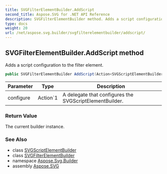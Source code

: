 ```yaml
---
title: SVGFilterElementBuilder.AddScript
second_title: Aspose.SVG for .NET API Reference
description: SVGFilterElementBuilder method. Adds a script configuration to the filter element
type: docs
weight: 20
url: /net/aspose.svg.builder/svgfilterelementbuilder/addscript/
---
```

## SVGFilterElementBuilder.AddScript method

Adds a script configuration to the filter element.

```csharp
public SVGFilterElementBuilder AddScript(Action<SVGScriptElementBuilder> configure)
```

| Parameter | Type | Description |
| --- | --- | --- |
| configure | Action`1 | A delegate that configures the SVGScriptElementBuilder. |

### Return Value

The current builder instance.

### See Also

* class [SVGScriptElementBuilder](../../svgscriptelementbuilder/)
* class [SVGFilterElementBuilder](../)
* namespace [Aspose.Svg.Builder](../../../aspose.svg.builder/)
* assembly [Aspose.SVG](../../../)
